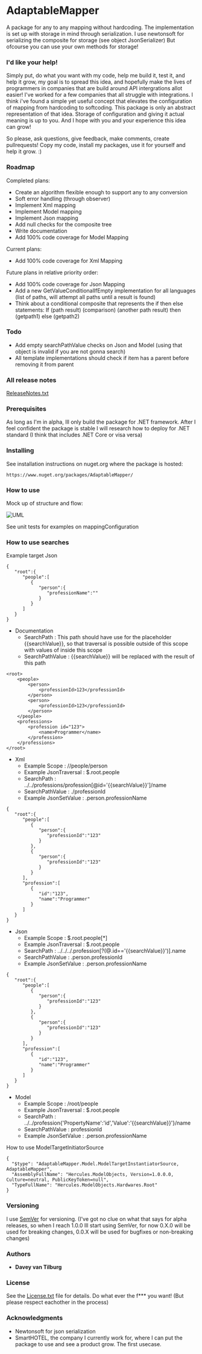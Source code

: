 # AdaptableMapper

A package for any to any mapping without hardcoding.
The implementation is set up with storage in mind through serialization. I use newtonsoft for serializing the composite for storage (see object JsonSerializer)
But ofcourse you can use your own methods for storage!

### I'd like your help!

Simply put, do what you want with my code, help me build it, test it, and help it grow, my goal is to spread this idea, and hopefully make the lives of programmers in companies that are build around API intergrations allot easier!
I've worked for a few companies that all struggle with integrations. I think i've found a simple yet useful concept that elevates the configuration of mapping from hardcoding to softcoding.
This package is only an abstract representation of that idea. Storage of configuration and giving it actual meaning is up to you. And I hope with you and your experience this idea can grow!

So please, ask questions, give feedback, make comments, create pullrequests!
Copy my code, install my packages, use it for yourself and help it grow. :)

### Roadmap

Completed plans:
 * Create an algorithm flexible enough to support any to any conversion
 * Soft error handling (through observer)
 * Implement Xml mapping
 * Implement Model mapping
 * Implement Json mapping
 * Add null checks for the composite tree
 * Write documentation
 * Add 100% code coverage for Model Mapping

Current plans:
* Add 100% code coverage for Xml Mapping

Future plans in relative priority order: 
 * Add 100% code coverage for Json Mapping
 * Add a new GetValueConditionalIfEmpty implementation for all languages (list of paths, will attempt all paths until a result is found)
 * Think about a conditional composite that represents the if then else statements: If (path result) (comparison) (another path result) then (getpath1) else (getpath2)
 
### Todo
* Add empty searchPathValue checks on Json and Model (using that object is invalid if you are not gonna search)
* All template implementations should check if item has a parent before removing it from parent

### All release notes

[ReleaseNotes.txt](ReleaseNotes.txt)

### Prerequisites

As long as I'm in alpha, Ill only build the package for .NET framework.
After I feel confident the package is stable I will research how to deploy for .NET standard (I think that includes .NET Core or visa versa)

### Installing

See installation instructions on nuget.org where the package is hosted:
```
https://www.nuget.org/packages/AdaptableMapper/
```

### How to use

Mock up of structure and flow:

![UML](Mapping.jpg)

See unit tests for examples on mappingConfiguration

### How to use searches

Example target Json
```
{ 
   "root":{ 
      "people":[ 
         { 
            "person":{ 
               "professionName":""
            }
         }
      ]
   }
}
```
* Documentation
    * SearchPath : This path should have use for the placeholder {{searchValue}}, so that traversal is possible outside of this scope with values of inside this scope
    * SearchPathValue : {{searchValue}} will be replaced with the result of this path
```
<root>
    <people>
        <person>
            <professionId>123</professionId>
        </person>
        <person>
            <professionId>123</professionId>
        </person>
    </people>
    <professions>
        <profession id="123">
            <name>Programmer</name>
        </profession>
    </professions>
</root>
```
* Xml
    * Example Scope : //people/person
    * Example JsonTraversal : $.root.people
    * SearchPath : ../../professions/profession[@id='{{searchValue}}']/name
    * SearchPathValue : ./professionId
    * Example JsonSetValue : .person.professionName
    
```
{ 
   "root":{ 
      "people":[ 
         { 
            "person":{ 
               "professionId":"123"
            }
         },
         { 
            "person":{ 
               "professionId":"123"
            }
         }
      ],
      "profession":[ 
         { 
            "id":"123",
            "name":"Programmer"
         }
      ]
   }
}
```
* Json
    * Example Scope : $.root.people[*]
    * Example JsonTraversal : $.root.people
    * SearchPath : ../../../.profession[?(@.id=='{{searchValue}}')].name
    * SearchPathValue : .person.professionId
    * Example JsonSetValue : .person.professionName
```
{ 
   "root":{ 
      "people":[ 
         { 
            "person":{ 
               "professionId":"123"
            }
         },
         { 
            "person":{ 
               "professionId":"123"
            }
         }
      ],
      "profession":[ 
         { 
            "id":"123",
            "name":"Programmer"
         }
      ]
   }
}
```
* Model
    * Example Scope : /root/people
    * Example JsonTraversal : $.root.people
    * SearchPath : ../../profession{'PropertyName':'id','Value':'{{searchValue}}'}/name
    * SearchPathValue : professionId
    * Example JsonSetValue : .person.professionName

How to use ModelTargetInitiatorSource
```
{
  "$type": "AdaptableMapper.Model.ModelTargetInstantiatorSource, AdaptableMapper",
  "AssemblyFullName": "Hercules.ModelObjects, Version=1.0.0.0, Culture=neutral, PublicKeyToken=null",
  "TypeFullName": "Hercules.ModelObjects.Hardwares.Root"
}
```

### Versioning

I use [SemVer](http://semver.org/) for versioning. (I've got no clue on what that says for alpha releases, so when I reach 1.0.0 Ill start using SemVer, for now 0.X.0 will be used for breaking changes, 0.0.X will be used for bugfixes or non-breaking changes)

### Authors

* **Davey van Tilburg**

### License

See the [License.txt](AdaptableMapper/License.txt) file for details.
Do what ever the f*** you want! (But please respect eachother in the process)

### Acknowledgments

* Newtonsoft for json serialization
* SmartHOTEL, the company I currently work for, where I can put the package to use and see a product grow. The first usecase.

